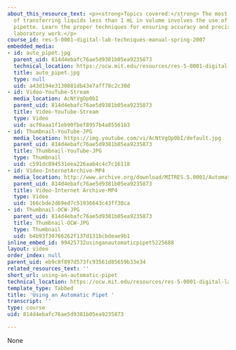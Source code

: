 ```yaml
---
about_this_resource_text: <p><strong>Topics covered:</strong> The most accurate method
  of transferring liquids less than 1 mL in volume involves the use of an automatic
  pipette. Learn the proper techniques for ensuring accuracy and precision in your
  laboratory work.</p>
course_id: res-5-0001-digital-lab-techniques-manual-spring-2007
embedded_media:
- id: auto_pipet.jpg
  parent_uid: 814d4ebafc76ae5d9381b05ea9235873
  technical_location: https://ocw.mit.edu/resources/res-5-0001-digital-lab-techniques-manual-spring-2007/videos/using-an-automatic-pipet/auto_pipet.jpg
  title: auto_pipet.jpg
  type: null
  uid: a43d194e3130881db43e7aff78c2c30d
- id: Video-YouTube-Stream
  media_location: AcNtVgOp0bI
  parent_uid: 814d4ebafc76ae5d9381b05ea9235873
  title: Video-YouTube-Stream
  type: Video
  uid: acf0aaa1f1eb90fbef8957b4a85561b3
- id: Thumbnail-YouTube-JPG
  media_location: https://img.youtube.com/vi/AcNtVgOp0bI/default.jpg
  parent_uid: 814d4ebafc76ae5d9381b05ea9235873
  title: Thumbnail-YouTube-JPG
  type: Thumbnail
  uid: c591dc894531eea226aab4c4c7c16118
- id: Video-InternetArchive-MP4
  media_location: http://www.archive.org/download/MITRES.5.0001/AutomaticPipet_MitDigitalLabTechniquesManual.mp4
  parent_uid: 814d4ebafc76ae5d9381b05ea9235873
  title: Video-Internet Archive-MP4
  type: Video
  uid: 166cbde2d69ed7c51936643c43ff30ca
- id: Thumbnail-OCW-JPG
  parent_uid: 814d4ebafc76ae5d9381b05ea9235873
  title: Thumbnail-OCW-JPG
  type: Thumbnail
  uid: b4b93f30766262f137d131bcbdeae9b1
inline_embed_id: 99425732usinganautomaticpipet5225688
layout: video
order_index: null
parent_uid: eb9c8f897d573fc93561d85659b33e34
related_resources_text: ''
short_url: using-an-automatic-pipet
technical_location: https://ocw.mit.edu/resources/res-5-0001-digital-lab-techniques-manual-spring-2007/videos/using-an-automatic-pipet
template_type: Tabbed
title: 'Using an Automatic Pipet '
transcript: ''
type: course
uid: 814d4ebafc76ae5d9381b05ea9235873

---
```

None